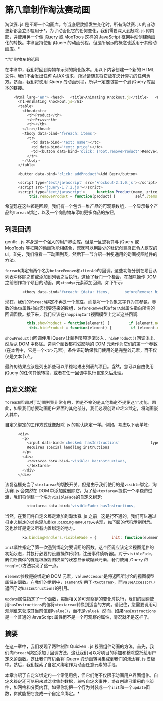 # 第八章制作淘汰赛动画

淘汰赛. js 是*不是*一个动画库。每当底层数据发生变化时，所有淘汰赛. js 的自动更新都会立即应用于*。为了动画化它的任何变化，我们需要深入到敲除. js 的内部，并使用另一个像 jQuery 或 MooTools 这样的 JavaScript 框架手动创建动画化的转换。本章坚持使用 jQuery 的动画例程，但是所展示的概念也适用于其他动画库。*

 *## 购物车的返回

在本章中，我们将回到购物车示例的简化版本。用以下内容创建一个新的 HTML 文件。我们不会发出任何 AJAX 请求，所以请随意将它放在您计算机的任何地方。然而，我们将使用 jQuery 的动画例程，所以一定要包含一个到 jQuery 库副本的链接。

```js
    <html lang='en'> <head>   <title>Animating Knockout.js</title>   <meta charset='utf-8' />   <link rel='stylesheet' href='style.css' /> </head> <body>
      <h1>Animating Knockout.js</h1>
      <table>
        <thead><tr>
          <th>Product</th>
          <th>Price</th>
          <th></th>
        </tr></thead>
        <tbody data-bind='foreach: items'>
          <tr>
            <td data-bind='text: name'></td>
            <td data-bind='text: price'></td>
            <td><button data-bind='click: $root.removeProduct'>Remove</button></td>
          </tr>
        </tbody>
      </table>

      <button data-bind='click: addProduct'>Add Beer</button>

      <script type='text/javascript' src='knockout-2.1.0.js'></script>
      <script src='jquery-1.7.2.js'></script>
      <script type='text/javascript'>     function Product(name, price, tags, discount, details) {       this.name = ko.observable(name);       this.price = ko.observable(price);     }     function ShoppingCart() {       var self = this;       this.instructions = ko.observable("");       this.hasInstructions = ko.observable(false);              this.items = ko.observableArray([         new Product("Beer", 10.99),         new Product("Brats", 7.99),         new Product("Buns", 1.49)       ]);              this.addProduct = function() {         this.items.push(new Product("More Beer", 10.99));       };
           this.removeProduct = function(product) {         self.items.destroy(product);       };            };     ko.applyBindings(new ShoppingCart());   </script> </body> </html>

```

希望现在这些都是回顾。我们有一个包含一堆产品的可观察数组，一个显示每个产品的`foreach`绑定，以及一个向购物车添加更多商品的按钮。

## 列表回调

gentle . js 本身是一个强大的用户界面库，但是一旦您将其与 jQuery 或 MooTools 等框架的动画功能相结合，您就可以用最少的标记创建真正令人惊叹的 ui。首先，我们将看一下动画列表，然后下一节介绍一种更通用的动画视图组件的方法。

`foreach`绑定有两个名为`beforeRemove`和`afterAdd`的回调。这些功能分别在项目从列表中移除之前或添加到列表之后执行。这给了我们一个机会，在敲除操作 DOM 之前制作每个项目的动画。向`<tbody>`元素添加回调，如下所示:

```js
        <tbody data-bind='foreach: {data: items,       beforeRemove: hideProduct,       afterAdd: showProduct}'>

```

现在，我们的`foreach`绑定不再是一个属性，而是将一个对象文字作为其参数。参数的`data`属性指向您想要渲染的数组，`beforeRemove`和`afterAdd`属性指向所需的回调函数。接下来，我们应该在`ShoppingCart`视图模型上定义这些回调:

```js
          this.showProduct = function(element) {         if (element.nodeType === 1) {           $(element).hide().fadeIn();         }       };
           this.hideProduct = function(element) {         if (element.nodeType === 1) {          $(element).fadeOut(function() { $(element).remove(); });         }       };

```

`showProduct()`回调使用 jQuery 让新列表项逐渐淡入，`hideProduct()`回调淡出，然后从 DOM 中移除。这两个函数都将受影响的 DOM 元素作为它们的第一个参数(在本例中，它是一个`<tr>`元素)。条件语句确保我们使用的是完整的元素，而不仅仅是文本节点。

最终的结果应该是列出那些可以平稳地进出列表的项目。当然，您可以自由使用 jQuery 的任何其他转换，或者在任一回调中执行自定义后处理。

## 自定义绑定

`foreach`回调对于动画列表非常有用，但是不幸的是其他绑定不提供这个功能。因此，如果我们想要动画用户界面的其他部分，我们必须创建*自定义*绑定，将动画嵌入其中。

自定义绑定的工作方式就像敲除. js 的默认绑定一样。例如，考虑以下表单域:

```js
      <div>
        <p>
          <input data-bind='checked: hasInstructions'              type='checkbox' />
          Requires special handling instructions
        </p>
        <div>
          <textarea data-bind='visible: hasInstructions,                            value: instructions'>
          </textarea>
        </div>
      </div>

```

该复选框充当了`<textarea>`的切换开关，但是由于我们使用的是`visible`绑定，淘汰赛. js 会突然在 DOM 中添加或删除它。为了给`<textarea>`提供一个平稳的过渡，我们将创建一个名为`visibleFade`的自定义绑定:

```js
          <textarea data-bind='visibleFade: hasInstructions,                            value: instructions'>

```

当然，在我们将自定义绑定添加到淘汰赛. js 之前，这是行不通的，我们可以通过将定义绑定的对象添加到`ko.bindingHandlers`来实现，如下面的代码示例所示。这也恰好是定义所有内置绑定的地方。

```js
        ko.bindingHandlers.visibleFade = {       init: function(element, valueAccessor) {         var value = valueAccessor();         $(element).toggle(value());       },       update: function(element, valueAccessor) {         var value = valueAccessor();         value() ? $(element).fadeIn() : $(element).fadeOut();       }     }

```

`init`属性指定了第一次遇到绑定时要调用的函数。这个回调应该定义视图组件的初始状态，并执行必要的设置操作(例如，注册事件侦听器)。对于`visibleFade`，我们所要做的就是根据视图模型的状态显示或隐藏元素。我们使用 jQuery 的`toggle()`方法实现了这一点。

`element`参数是被绑定的 DOM 元素，`valueAccessor`是将返回所讨论的视图模型属性的函数。在我们的示例中，`element`引用了`<textarea>`，而`valueAccessor()`返回了对`hasInstructions`的引用。

`update`属性指定了一个函数，每当相关的可观察到的变化时执行，我们的回调使用`hasInstructions`的值将`<textarea>`转换到适当的方向。请记住，您需要调用可观测值来获取其当前值(即`value()`，而不是`value`)。然而，如果`hasInstructions`是一个普通的 JavaScript 属性而不是一个可观察的属性，情况就不是这样了。

## 摘要

在这一章中，我们发现了两种制作 Quicken . js 视图组件动画的方法。首先，我们向`foreach`绑定添加了回调方法，这让我们可以将项目的添加和移除委托给用户定义的函数。这让我们有机会将 jQuery 的动画转换集成到我们的淘汰赛. js 模板中。然后，我们探索了自定义绑定作为动画任意元素的手段。

本章介绍了自定义绑定的一个常见用例，但它们绝不仅限于动画用户界面组件。自定义绑定还可以用来过滤收集的数据，监听自定义事件，或者创建可重用的小部件，如网格和分页内容。如果你能把一个行为封装成一个`init`和一个`update`函数，你就能把它变成一个自定义绑定。*